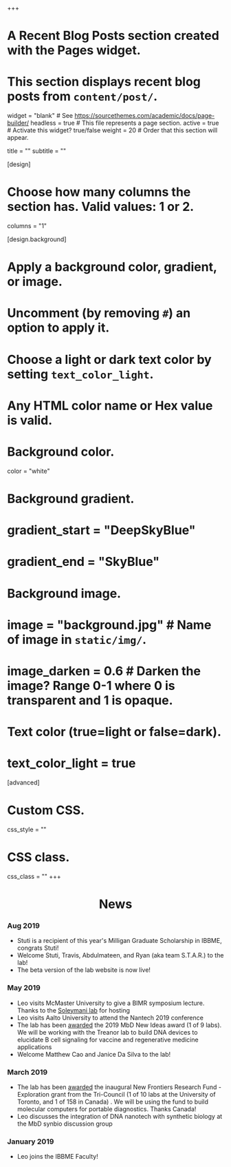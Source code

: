+++
# A Recent Blog Posts section created with the Pages widget.
# This section displays recent blog posts from `content/post/`.

widget = "blank"  # See https://sourcethemes.com/academic/docs/page-builder/
headless = true  # This file represents a page section.
active = true  # Activate this widget? true/false
weight = 20  # Order that this section will appear.

title = ""
subtitle = ""
  
[design]
  # Choose how many columns the section has. Valid values: 1 or 2.
  columns = "1"
  
[design.background]
  # Apply a background color, gradient, or image.
  #   Uncomment (by removing `#`) an option to apply it.
  #   Choose a light or dark text color by setting `text_color_light`.
  #   Any HTML color name or Hex value is valid.
  
  # Background color.
  color = "white"
  
  # Background gradient.
  # gradient_start = "DeepSkyBlue"
  # gradient_end = "SkyBlue"
  
  # Background image.
  # image = "background.jpg"  # Name of image in `static/img/`.
  # image_darken = 0.6  # Darken the image? Range 0-1 where 0 is transparent and 1 is opaque.

  # Text color (true=light or false=dark).
  # text_color_light = true
  
[advanced]
 # Custom CSS. 
 css_style = ""
 
 # CSS class.
 css_class = ""
+++

<div style="text-align:center"><h1>News</h1></div>

### Aug 2019
- Stuti is a recipient of this year's Milligan Graduate Scholarship in IBBME, congrats Stuti!
- Welcome Stuti, Travis, Abdulmateen, and Ryan (aka team S.T.A.R.) to the lab!
- The beta version of the lab website is now live!

### May 2019
- Leo visits McMaster University to give a BIMR symposium lecture. Thanks to the [Soleymani lab](http://geneticsensing.com/) for hosting
- Leo visits Aalto University to attend the Nantech 2019 conference
- The lab has been [awarded](https://mbd.utoronto.ca/news/new-ideas-2019/) the 2019 MbD New Ideas award (1 of 9 labs). We will be working with the Treanor lab to build DNA devices to elucidate B cell signaling for vaccine and regenerative medicine applications
- Welcome Matthew Cao and Janice Da Silva to the lab!


### March 2019
- The lab has been [awarded](http://www.sshrc-crsh.gc.ca/funding-financement/nfrf-fnfr/exploration/2018/award_recipients-beneficiaires_du_financement-eng.aspx) the inaugural New Frontiers Research Fund - Exploration grant from the Tri-Council (1 of 10 labs at the University of Toronto, and 1 of 158 in Canada) . We will be using the fund to build molecular computers for portable diagnostics. Thanks Canada!
- Leo discusses the integration of DNA nanotech with synthetic biology at the MbD synbio discussion group


### January 2019
- Leo joins the IBBME Faculty!